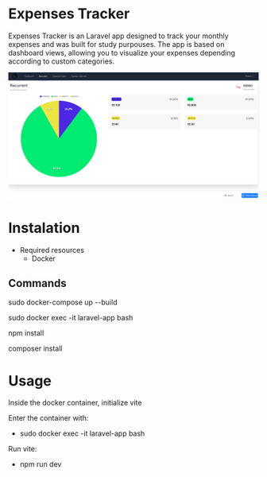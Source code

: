 # Expenses Tracker

Expenses Tracker is an Laravel app designed to track your monthly expenses and was built for study purpouses.
The app is based on dashboard views, allowing you to visualize your expenses depending according to custom categories.

![Tux, the Linux mascot](/assets/images/example.png)

# Instalation

- Required resources
    - Docker

## Commands 
sudo docker-compose up --build

sudo docker exec -it laravel-app bash

npm install

composer install

# Usage

Inside the docker container, initialize vite

Enter the container with:

- sudo docker exec -it laravel-app bash

Run vite:

- npm run dev
